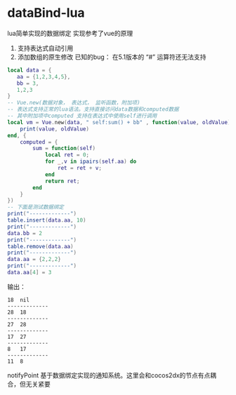 # dataBind-lua
lua简单实现的数据绑定
实现参考了vue的原理
1. 支持表达式自动引用
2. 添加数组的原生修改
已知的bug：
在5.1版本的 “#” 运算符还无法支持
```lua
local data = {
   aa = {1,2,3,4,5},
   bb = 3,
   1,2,3
}
-- Vue.new(数据对象， 表达式， 监听函数，附加项)
-- 表达式支持正常的lua语法。支持直接访问data数据和computed数据
-- 其中附加项中computed 支持在表达式中使用self进行调用
local vm = Vue.new(data, " self:sum() + bb" , function(value, oldValue)
    print(value, oldValue)
end, {
    computed = {
        sum = function(self)
            local ret = 0;
            for _,v in ipairs(self.aa) do
                ret = ret + v;
            end
            return ret;
        end
    }
})
-- 下面是测试数据绑定
print("-------------")
table.insert(data.aa, 10)
print("-------------")
data.bb = 2
print("-------------")
table.remove(data.aa)
print("-------------")
data.aa = {2,2,2}
print("-------------")
data.aa[4] = 3
```
输出：
```
18	nil
-------------
28	18
-------------
27	28
-------------
17	27
-------------
8	17
-------------
11	8
```
notifyPoint 基于数据绑定实现的通知系统。这里会和cocos2dx的节点有点耦合，但无关紧要
